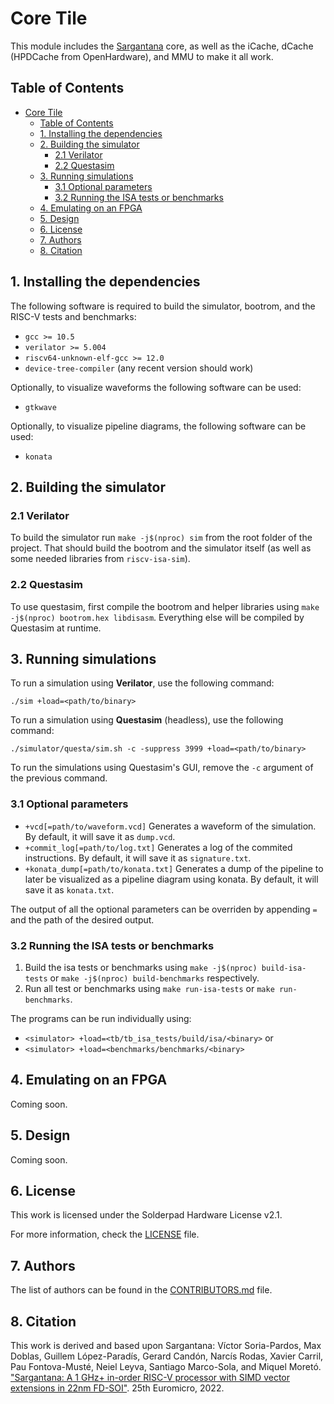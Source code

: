 # Core Tile

This module includes the [Sargantana](https://github.com/bsc-loca/sargantana) core, as well as the iCache, dCache (HPDCache from OpenHardware), and MMU to make it all work.

## Table of Contents

- [Core Tile](#core-tile)
  - [Table of Contents](#table-of-contents)
  - [1. Installing the dependencies](#1-installing-the-dependencies)
  - [2. Building the simulator](#2-building-the-simulator)
    - [2.1 Verilator](#21-verilator)
    - [2.2 Questasim](#22-questasim)
  - [3. Running simulations](#3-running-simulations)
    - [3.1 Optional parameters](#31-optional-parameters)
    - [3.2 Running the ISA tests or benchmarks](#32-running-the-isa-tests-or-benchmarks)
  - [4. Emulating on an FPGA](#4-emulating-on-an-fpga)
  - [5. Design](#5-design)
  - [6. License](#6-license)
  - [7. Authors](#7-authors)
  - [8. Citation](#8-citation)

## 1. Installing the dependencies

The following software is required to build the simulator, bootrom, and the RISC-V tests and benchmarks:

- `gcc >= 10.5`
- `verilator >= 5.004`
- `riscv64-unknown-elf-gcc >= 12.0`
- `device-tree-compiler` (any recent version should work)

Optionally, to visualize waveforms the following software can be used:

- `gtkwave`

Optionally, to visualize pipeline diagrams, the following software can be used:

- `konata`

## 2. Building the simulator

### 2.1 Verilator

To build the simulator run `make -j$(nproc) sim` from the root folder of the project. That should build the bootrom and the simulator itself (as well as some needed libraries from `riscv-isa-sim`).

### 2.2 Questasim

To use questasim, first compile the bootrom and helper libraries using `make -j$(nproc) bootrom.hex libdisasm`. Everything else will be compiled by Questasim at runtime.

## 3. Running simulations

To run a simulation using **Verilator**, use the following command:

`./sim +load=<path/to/binary>`

To run a simulation using **Questasim** (headless), use the following command:

`./simulator/questa/sim.sh -c -suppress 3999 +load=<path/to/binary>`

To run the simulations using Questasim's GUI, remove the `-c` argument of the previous command.

### 3.1 Optional parameters

- `+vcd[=path/to/waveform.vcd]` Generates a waveform of the simulation. By default, it will save it as `dump.vcd`.
- `+commit_log[=path/to/log.txt]` Generates a log of the commited instructions. By default, it will save it as `signature.txt`.
- `+konata_dump[=path/to/konata.txt]` Generates a dump of the pipeline to later be visualized as a pipeline diagram using konata. By default, it will save it as `konata.txt`.

The output of all the optional parameters can be overriden by appending `=` and the path of the desired output.

### 3.2 Running the ISA tests or benchmarks

1. Build the isa tests or benchmarks using `make -j$(nproc) build-isa-tests` or `make -j$(nproc) build-benchmarks` respectively.
2. Run all test or benchmarks using `make run-isa-tests` or `make run-benchmarks`.

The programs can be run individually using:
- `<simulator> +load=<tb/tb_isa_tests/build/isa/<binary>` or
- `<simulator> +load=<benchmarks/benchmarks/<binary>`

## 4. Emulating on an FPGA

Coming soon.

## 5. Design

Coming soon.

## 6. License

This work is licensed under the Solderpad Hardware License v2.1.

For more information, check the [LICENSE](LICENSE) file.

## 7. Authors

The list of authors can be found in the [CONTRIBUTORS.md](CONTRIBUTORS.md) file.


## 8. Citation

This work is derived and based upon Sargantana:
Víctor Soria-Pardos, Max Doblas, Guillem López-Paradís, Gerard Candón, Narcís Rodas, Xavier Carril, Pau Fontova-Musté, Neiel Leyva, Santiago Marco-Sola, and Miquel Moretó. ["Sargantana: A 1 GHz+ in-order RISC-V processor with SIMD vector extensions in 22nm FD-SOI"](https://upcommons.upc.edu/bitstream/handle/2117/384912/sargantana_preprint.pdf?sequence=1). 25th Euromicro, 2022.
